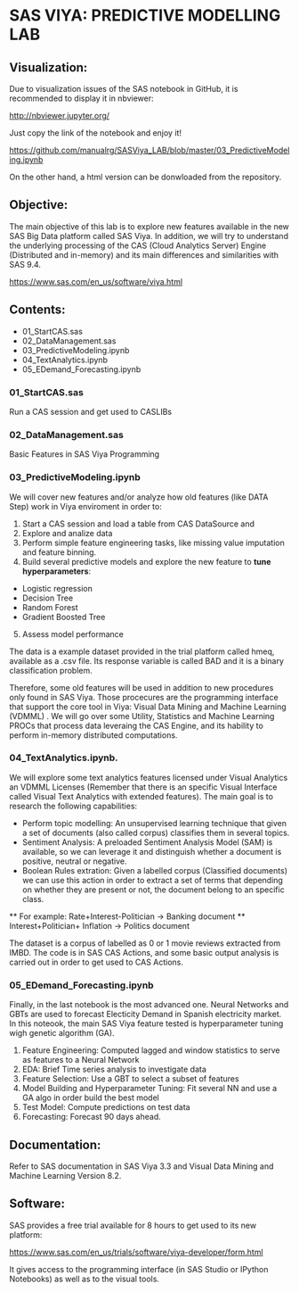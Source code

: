 # **SAS VIYA: PREDICTIVE MODELLING LAB**

## Visualization:
Due to visualization issues of the SAS notebook in GitHub, it is recommended to display it in nbviewer:

http://nbviewer.jupyter.org/

Just copy the link of the notebook and enjoy it!

https://github.com/manualrg/SASViya_LAB/blob/master/03_PredictiveModeling.ipynb

On the other hand, a html version can be donwloaded from the repository.

## Objective:

The main objective of this lab is to explore new features available in the new SAS Big Data platform called SAS Viya. In addition, we will try to understand the underlying processing of the CAS (Cloud Analytics Server) Engine (Distributed and in-memory) and its main differences and similarities with SAS 9.4.

https://www.sas.com/en_us/software/viya.html

## Contents:
* 01_StartCAS.sas
* 02_DataManagement.sas	
* 03_PredictiveModeling.ipynb	
* 04_TextAnalytics.ipynb
* 05_EDemand_Forecasting.ipynb

### 01_StartCAS.sas
Run a CAS session and get used to CASLIBs

### 02_DataManagement.sas
Basic Features in SAS Viya Programming

### 03_PredictiveModeling.ipynb

We will cover new features and/or analyze how old features (like DATA Step) work in Viya enviroment in order to:
1. Start a CAS session and load a table from CAS DataSource and 
2. Explore and analize data
3. Perform simple feature engineering tasks, like missing value imputation and feature binning.
4. Build several predictive models and explore the new feature to **tune hyperparameters**:
* Logistic regression
* Decision Tree
* Random Forest
* Gradient Boosted Tree
5. Assess model performance

The data is a example dataset provided in the trial platform called hmeq, available as a .csv file. Its response variable is called BAD and it is a binary classification problem.

Therefore, some old features will be used in addition to new procedures only found in SAS Viya. Those procecures are the programming interface that support the core tool in Viya: Visual Data Mining and Machine Learning (VDMML) . We will go over some Utility, Statistics and Machine Learning PROCs that process data leveraing the CAS Engine, and its hability to perform in-memory distributed computations.

### 04_TextAnalytics.ipynb. 
We will explore some text analytics features licensed under Visual Analytics an VDMML Licenses (Remember that there is an specific Visual Interface called Visual Text Analytics with extended features). The main goal is to research the following capabilities:
* Perform topic modelling: An unsupervised learning technique that given a set of documents (also called corpus) classifies them in several topics.
* Sentiment Analysis: A preloaded Sentiment Analysis Model (SAM) is available, so we can leverage it and distinguish whether a document is positive, neutral or negative.
* Boolean Rules extration: Given a labelled corpus (Classified documents) we can use this action in order to extract a set of terms that depending on whether they are present or not, the document belong to an specific class. 

** For example: Rate+Interest-Politician -> Banking document
** Interest+Politician+ Inflation -> Politics document

The dataset is a corpus of labelled as 0 or 1 movie reviews extracted from IMBD. The code is in SAS CAS Actions, and some basic output analysis is carried out in order to get used to CAS Actions.

### 05_EDemand_Forecasting.ipynb
Finally, in the last notebook is the most advanced one. Neural Networks and GBTs are used to forecast Electicity Demand in Spanish electricity market. In this noteook, the main SAS Viya feature tested is hyperparameter tuning wigh genetic algorithm (GA).
1. Feature Engineering: Computed lagged and window statistics to serve as features to a Neural Network
2. EDA: Brief Time series analysis to investigate data
3. Feature Selection: Use a GBT to select a subset of features
4. Model Building and Hyperparameter Tuning: Fit several NN and use a GA algo in order build the best model
5. Test Model: Compute predictions on test data
6. Forecasting: Forecast 90 days ahead.

## Documentation:
Refer to SAS documentation in SAS Viya 3.3 and Visual Data Mining and Machine Learning Version 8.2.

## Software:

SAS provides a free trial available for 8 hours to get used to its new platform: 

https://www.sas.com/en_us/trials/software/viya-developer/form.html

It gives access to the programming interface (in SAS Studio or IPython Notebooks) as well as to the visual tools.

